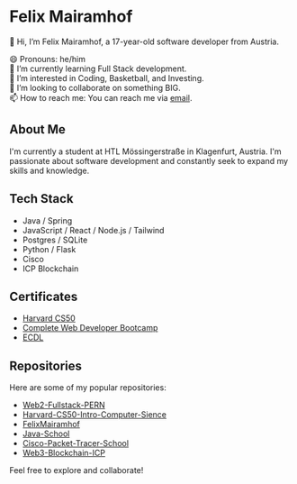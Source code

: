 # Felix Mairamhof

👋 Hi, I’m Felix Mairamhof, a 17-year-old software developer from Austria.

😄 Pronouns: he/him  
🌱 I’m currently learning Full Stack development.  
👀 I’m interested in Coding, Basketball, and Investing.  
💞️ I’m looking to collaborate on something BIG.  
📫 How to reach me: You can reach me via [email](mailto:feberg.k@gmail.com). 

## About Me
I'm currently a student at HTL Mössingerstraße in Klagenfurt, Austria. I'm passionate about software development and constantly seek to expand my skills and knowledge.

## Tech Stack
- Java / Spring
- JavaScript / React / Node.js / Tailwind
- Postgres / SQLite
- Python / Flask
- Cisco
- ICP Blockchain

## Certificates
- [Harvard CS50](https://github.com/FelixMairamhof/FelixMairamhof/files/15178377/CS50x.pdf)
- [Complete Web Developer Bootcamp](https://github.com/FelixMairamhof/FelixMairamhof/files/15178388/WebDevCourse.pdf)
- [ECDL](https://github.com/FelixMairamhof/FelixMairamhof/files/15178393/ecdl.pdf)





## Repositories
Here are some of my popular repositories:

- [Web2-Fullstack-PERN](https://github.com/FelixMairamhof/Web2-Fullstack-PERN)
- [Harvard-CS50-Intro-Computer-Sience](https://github.com/FelixMairamhof/Harvard-CS50-Intro-Computer-Sience)
- [FelixMairamhof](https://github.com/FelixMairamhof/FelixMairamhof)
- [Java-School](https://github.com/FelixMairamhof/Java-School)
- [Cisco-Packet-Tracer-School](https://github.com/FelixMairamhof/Cisco-Packet-Tracer-School)
- [Web3-Blockchain-ICP](https://github.com/FelixMairamhof/Web3-Blockchain-ICP)

Feel free to explore and collaborate!

